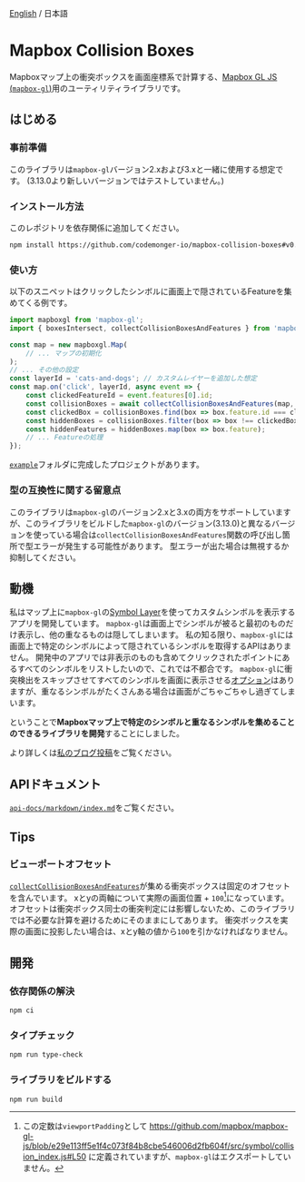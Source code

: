 [English](./README.md) / 日本語

# Mapbox Collision Boxes

Mapboxマップ上の衝突ボックスを画面座標系で計算する、[Mapbox GL JS (`mapbox-gl`)](https://docs.mapbox.com/mapbox-gl-js/guides/)用のユーティリティライブラリです。

## はじめる

### 事前準備

このライブラリは`mapbox-gl`バージョン2.xおよび3.xと一緒に使用する想定です。
(3.13.0より新しいバージョンではテストしていません。)

### インストール方法

このレポジトリを依存関係に追加してください。

```sh
npm install https://github.com/codemonger-io/mapbox-collision-boxes#v0.2.1
```

### 使い方

以下のスニペットはクリックしたシンボルに画面上で隠されているFeatureを集めてくる例です。

```ts
import mapboxgl from 'mapbox-gl';
import { boxesIntersect, collectCollisionBoxesAndFeatures } from 'mapbox-collision-boxes';

const map = new mapboxgl.Map(
    // ... マップの初期化
);
// ... その他の設定
const layerId = 'cats-and-dogs'; // カスタムレイヤーを追加した想定
const map.on('click', layerId, async event => {
    const clickedFeatureId = event.features[0].id;
    const collisionBoxes = await collectCollisionBoxesAndFeatures(map, layerId);
    const clickedBox = collisionBoxes.find(box => box.feature.id === clickedFeatureId);
    const hiddenBoxes = collisionBoxes.filter(box => box !== clickedBox && boxesIntersect(box.box, clickedBox.box));
    const hiddenFeatures = hiddenBoxes.map(box => box.feature);
    // ... Featureの処理
});
```

[`example`](./example)フォルダに完成したプロジェクトがあります。

### 型の互換性に関する留意点

このライブラリは`mapbox-gl`のバージョン2.xと3.xの両方をサポートしていますが、このライブラリをビルドした`mapbox-gl`のバージョン(3.13.0)と異なるバージョンを使っている場合は`collectCollisionBoxesAndFeatures`関数の呼び出し箇所で型エラーが発生する可能性があります。
型エラーが出た場合は無視するか抑制してください。

## 動機

私はマップ上に`mapbox-gl`の[Symbol Layer](https://docs.mapbox.com/mapbox-gl-js/style-spec/layers/#symbol)を使ってカスタムシンボルを表示するアプリを開発しています。
`mapbox-gl`は画面上でシンボルが被ると最初のものだけ表示し、他の重なるものは隠してしまいます。
私の知る限り、`mapbox-gl`には画面上で特定のシンボルによって隠されているシンボルを取得するAPIはありません。
開発中のアプリでは非表示のものも含めてクリックされたポイントにあるすべてのシンボルをリストしたいので、これでは不都合です。
`mapbox-gl`に衝突検出をスキップさせてすべてのシンボルを画面に表示させる[オプション](https://docs.mapbox.com/mapbox-gl-js/style-spec/layers/#layout-symbol-icon-allow-overlap)はありますが、重なるシンボルがたくさんある場合は画面がごちゃごちゃし過ぎてしまいます。

ということで**Mapboxマップ上で特定のシンボルと重なるシンボルを集めることのできるライブラリを開発**することにしました。

より詳しくは[私のブログ投稿](https://codemonger.io/ja/blog/0009-mapbox-collision-boxes/)をご覧ください。

## APIドキュメント

[`api-docs/markdown/index.md`](./api-docs/markdown/index.md)をご覧ください。

## Tips

### ビューポートオフセット

[`collectCollisionBoxesAndFeatures`](./api-docs/markdown/mapbox-collision-boxes.collectcollisionboxesandfeatures.md)が集める衝突ボックスは固定のオフセットを含んでいます。
xとyの両軸について実際の画面位置 + `100`[^1]になっています。
オフセットは衝突ボックス同士の衝突判定には影響しないため、このライブラリでは不必要な計算を避けるためにそのままにしてあります。
衝突ボックスを実際の画面に投影したい場合は、xとy軸の値から`100`を引かなければなりません。

[^1]: この定数は`viewportPadding`として https://github.com/mapbox/mapbox-gl-js/blob/e29e113ff5e1f4c073f84b8cbe546006d2fb604f/src/symbol/collision_index.js#L50 に定義されていますが、`mapbox-gl`はエクスポートしていません。

## 開発

### 依存関係の解決

```sh
npm ci
```

### タイプチェック

```sh
npm run type-check
```

### ライブラリをビルドする

```sh
npm run build
```